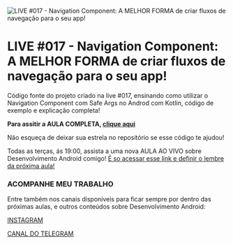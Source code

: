 ![LIVE #017 - Navigation Component: A MELHOR FORMA de criar fluxos de navegação para o seu app!](http://i3.ytimg.com/vi/dvD4bUcc6vU/maxresdefault.jpg "LIVE #017 - Navigation Component: A MELHOR FORMA de criar fluxos de navegação para o seu app!")

# LIVE #017 - Navigation Component: A MELHOR FORMA de criar fluxos de navegação para o seu app!

Código fonte do projeto criado na live #017, ensinando como utilizar o Navigation Component com Safe Args no Androd com Kotlin, código de exemplo e explicação completa!

**Para assitir a AULA COMPLETA, [clique aqui](https://youtu.be/dvD4bUcc6vU)**

Não esqueça de deixar sua estrela no repositório se esse código te ajudou!

Todas as terças, ás 19:00, assista a uma nova AULA AO VIVO sobre Desenvolvimento Android comigo! [É so acessar esse link e definir o lembre da próxima aula!](http://ocanha.com/bio)

### ACOMPANHE MEU TRABALHO

Entre também nos canais disponíveis para ficar sempre por dentro das próximas aulas, e outros conteúdos sobre Desenvolvimento Android:

[INSTAGRAM](https://www.instagram.com/kaiqueocanha/)

[CANAL DO TELEGRAM](https://t.me/semanadomobile)
